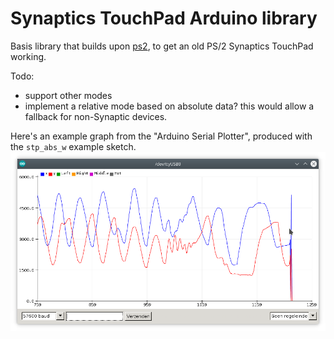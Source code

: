 # Synaptics TouchPad Arduino library

Basis library that builds upon [ps2](https://playground.arduino.cc/ComponentLib/Ps2mouse/), to get an old PS/2 Synaptics TouchPad working.

Todo:
- support other modes
- implement a relative mode based on absolute data? this would allow a fallback for non-Synaptic devices.

Here's an example graph from the "Arduino Serial Plotter", produced with the `stp_abs_w` example sketch.
![stp_abs_w output](examples/stp_abs_w/stp_abs_w.png?raw=true)
